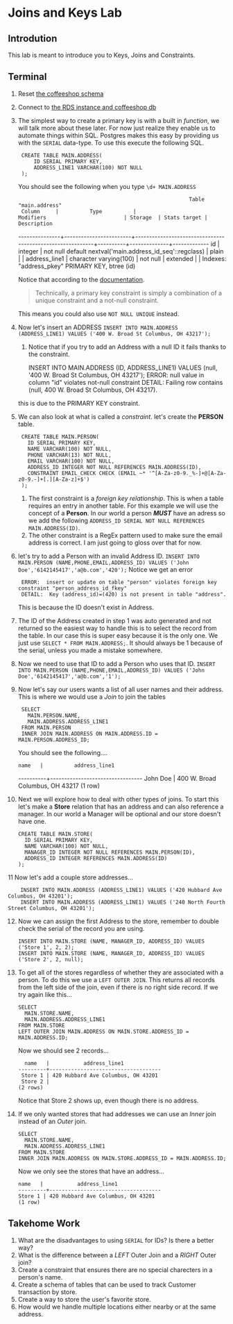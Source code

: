 # Joins and Keys Lab #

## Introdution ##

This lab is meant to introduce you to Keys, Joins and Constraints.

## Terminal ##
1. Reset [the coffeeshop schema](./ddl_dml_lab.md#reset-psql)
2. Connect to [the RDS instance and coffeeshop db](./creating_rds_instance.md#connect-psql)
3. The simplest way to create a primary key is with a built in *function*, we will talk more about these later. For now just realize they enable us to automate things within SQL. Postgres makes this easy by providing us with the `SERIAL` data-type. To use this execute the following SQL. 

        CREATE TABLE MAIN.ADDRESS(
            ID SERIAL PRIMARY KEY,
            ADDRESS_LINE1 VARCHAR(100) NOT NULL
        );

    You should see the following when you type `\d+ MAIN.ADDRESS`

                                                              Table "main.address"
        Column     |          Type          |                         Modifiers                         | Storage  | Stats target | Description 
    ---------------+------------------------+-----------------------------------------------------------+----------+--------------+-------------
     id            | integer                | not null default nextval('main.address_id_seq'::regclass) | plain    |              | 
     address_line1 | character varying(100) | not null                                                  | extended |              | 
    Indexes:
        "address_pkey" PRIMARY KEY, btree (id)


    Notice that according to the [documentation](https://www.postgresql.org/docs/8.1/static/ddl-constraints.html).

    >Technically, a primary key constraint is simply a combination of a unique constraint and a not-null constraint.

    This means you could also use `NOT NULL UNIQUE` instead.

4. Now let's insert an ADDRESS `INSERT INTO MAIN.ADDRESS (ADDRESS_LINE1) VALUES ('400 W. Broad St Columbus, OH 43217');` 
    
    1. Notice that if you try to add an Address with a null ID it fails thanks to the constraint.

        INSERT INTO MAIN.ADDRESS (ID, ADDRESS_LINE1) VALUES (null, '400 W. Broad St Columbus, OH 43217');
        ERROR:  null value in column "id" violates not-null constraint
        DETAIL:  Failing row contains (null, 400 W. Broad St Columbus, OH 43217).

      this is due to the PRIMARY KEY constraint.

5. We can also look at what is called a *constraint*. let's create the **PERSON** table.

        CREATE TABLE MAIN.PERSON(
          ID SERIAL PRIMARY KEY,
          NAME VARCHAR(100) NOT NULL,
          PHONE VARCHAR(13) NOT NULL,
          EMAIL VARCHAR(100) NOT NULL,
          ADDRESS_ID INTEGER NOT NULL REFERENCES MAIN.ADDRESS(ID),
          CONSTRAINT EMAIL_CHECK CHECK (EMAIL ~* '^[A-Za-z0-9._%-]+@[A-Za-z0-9.-]+[.][A-Za-z]+$')
        );
        
    1. The first constraint is a *foreign key relationship*. This is when a table requires an entry in another table. For this example we will use the concept of a **Person**. In our world a person **_MUST_** have an adress so we add the following `ADDRESS_ID SERIAL NOT NULL REFERENCES MAIN.ADDRESS(ID)`.   
    1. The other constraint is a RegEx pattern used to make sure the email address is correct. I am just going to gloss over that for now. 

6. let's try to add a Person with an invalid Address ID. `INSERT INTO MAIN.PERSON (NAME,PHONE,EMAIL,ADDRESS_ID) VALUES ('John Doe','6142145417','a@b.com','420');` 
Notice we get an error

        ERROR:  insert or update on table "person" violates foreign key constraint "person_address_id_fkey"
        DETAIL:  Key (address_id)=(420) is not present in table "address".

    This is because the ID doesn't exist in Address.

7. The ID of the Address created in step 1 was auto generated and not returned so the easiest way to handle this is to select the record from the table. In our case this is super easy because it is the only one. We just use `SELECT * FROM MAIN.ADDRESS;`. It should always be 1 because of the serial, unless you made a mistake somewhere. 
8. Now we need to use that ID to add a Person who uses that ID. `INSERT INTO MAIN.PERSON (NAME,PHONE,EMAIL,ADDRESS_ID) VALUES ('John Doe','6142145417','a@b.com','1');`
8. Now let's say our users wants a list of all user names and their address. This is where we would use a *Join* to join the tables

        SELECT 
          MAIN.PERSON.NAME,
          MAIN.ADDRESS.ADDRESS_LINE1
        FROM MAIN.PERSON
        INNER JOIN MAIN.ADDRESS ON MAIN.ADDRESS.ID = MAIN.PERSON.ADDRESS_ID;

    You should see the following....
    
       name   |          address_line1          
    ----------+---------------------------------
     John Doe | 400 W. Broad Columbus, OH 43217
    (1 row)

10. Next we will explore how to deal with other types of joins. To start this let's make a **Store** relation that has an address and can also reference a manager. In our world a Manager will be optional and our store doesn't have one.

        CREATE TABLE MAIN.STORE(
          ID SERIAL PRIMARY KEY,
          NAME VARCHAR(100) NOT NULL,
          MANAGER_ID INTEGER NOT NULL REFERENCES MAIN.PERSON(ID),
          ADDRESS_ID INTEGER REFERENCES MAIN.ADDRESS(ID)
        );

11 Now let's add a couple store addresses...

        INSERT INTO MAIN.ADDRESS (ADDRESS_LINE1) VALUES ('420 Hubbard Ave Columbus, OH 43201');  
        INSERT INTO MAIN.ADDRESS (ADDRESS_LINE1) VALUES ('240 North Fourth Street Columbus, OH 43201');       

12. Now we can assign the first Address to the store, remember to double check the serial of the record you are using.

        INSERT INTO MAIN.STORE (NAME, MANAGER_ID, ADDRESS_ID) VALUES ('Store 1', 2, 2);
        INSERT INTO MAIN.STORE (NAME, MANAGER_ID, ADDRESS_ID) VALUES ('Store 2', 2, null);

10. To get all of the stores regardless of whether they are associated with a person. To do this we use a `LEFT OUTER JOIN`. This returns all records from the left side of the join, even if there is no right side record. If we try again like this...

        SELECT 
          MAIN.STORE.NAME,
          MAIN.ADDRESS.ADDRESS_LINE1
        FROM MAIN.STORE
        LEFT OUTER JOIN MAIN.ADDRESS ON MAIN.STORE.ADDRESS_ID = MAIN.ADDRESS.ID;

    Now we should see 2 records...

          name   |           address_line1            
        ---------+------------------------------------
         Store 1 | 420 Hubbard Ave Columbus, OH 43201
         Store 2 | 
        (2 rows)
    
    Notice that Store 2 shows up, even though there is no address.

11. If we only wanted stores that had addresses we can use an *Inner* join instead of an *Outer* join.

        SELECT 
          MAIN.STORE.NAME,
          MAIN.ADDRESS.ADDRESS_LINE1
        FROM MAIN.STORE
        INNER JOIN MAIN.ADDRESS ON MAIN.STORE.ADDRESS_ID = MAIN.ADDRESS.ID;

    Now we only see the stores that have an address...    

        name   |           address_line1            
        ---------+------------------------------------
        Store 1 | 420 Hubbard Ave Columbus, OH 43201
        (1 row)

## Takehome Work 

1. What are the disadvantages to using `SERIAL` for IDs? Is there a better way? 
2. What is the difference between a *LEFT* Outer Join and a *RIGHT* Outer join?
3. Create a constraint that ensures there are no special charecters in a person's name. 
4. Create a schema of tables that can be used to track Customer transaction by store.
5. Create a way to store the user's favorite store.
6. How would we handle multiple locations either nearby or at the same address.